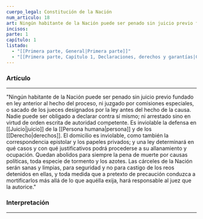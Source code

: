 ```yaml
---
cuerpo_legal: Constitución de la Nación
num_articulo: 18
art: Ningún habitante de la Nación puede ser penado sin juicio previo fundado en ley anterior al hecho del proceso, ni juzgado por comisiones especiales, o sacado de los jueces designados por la ley antes del hecho de la causa. Nadie puede ser obligado a declarar contra sí mismo; ni arrestado sino en virtud de orden escrita de autoridad competente. Es inviolable la defensa en juicio de la persona y de los derechos. El domicilio es inviolable, como también la correspondencia epistolar y los papeles privados; y una ley determinará en qué casos y con qué justificativos podrá procederse a su allanamiento y ocupación. Quedan abolidos para siempre la pena de muerte por causas políticas, toda especie de tormento y los azotes. Las cárceles de la Nación serán sanas y limpias, para seguridad y no para castigo de los reos detenidos en ellas, y toda medida que a pretexto de precaución conduzca a mortificarlos más allá de lo que aquélla exija, hará responsable al juez que la autorice.
incisos: 
parte: 1
capítulo: 1
listado:
  - "[[Primera parte, General|Primera parte]]"
  - "[[Primera parte, Capítulo 1, Declaraciones, derechos y garantías|Capítulo 1]]"
---
```

### Artículo
---
"Ningún habitante de la Nación puede ser penado sin juicio previo fundado en ley anterior al hecho del proceso, ni juzgado por comisiones especiales, o sacado de los jueces designados por la ley antes del hecho de la causa. Nadie puede ser obligado a declarar contra sí mismo; ni arrestado sino en virtud de orden escrita de autoridad competente. Es inviolable la defensa en [[Juicio|juicio]] de la [[Persona humana|persona]] y de los [[Derecho|derechos]]. El domicilio es inviolable, como también la correspondencia epistolar y los papeles privados; y una ley determinará en qué casos y con qué justificativos podrá procederse a su allanamiento y ocupación. Quedan abolidos para siempre la pena de muerte por causas políticas, toda especie de tormento y los azotes. Las cárceles de la Nación serán sanas y limpias, para seguridad y no para castigo de los reos detenidos en ellas, y toda medida que a pretexto de precaución conduzca a mortificarlos más allá de lo que aquélla exija, hará responsable al juez que la autorice."


### Interpretación
---


